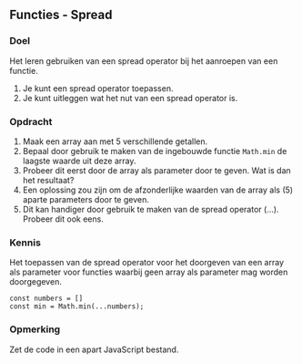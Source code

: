 ## Functies - Spread

### Doel
Het leren gebruiken van een spread operator bij het aanroepen van een functie.
1. Je kunt een spread operator toepassen.
2. Je kunt uitleggen wat het nut van een spread operator is.

### Opdracht
1. Maak een array aan met 5 verschillende getallen.
2. Bepaal door gebruik te maken van de ingebouwde functie `Math.min` de laagste waarde uit deze array.
3. Probeer dit eerst door de array als parameter door te geven. Wat is dan het resultaat?
4. Een oplossing zou zijn om de afzonderlijke waarden van de array als (5) aparte parameters door te geven.
5. Dit kan handiger door gebruik te maken van de spread operator (...). Probeer dit ook eens.

### Kennis
Het toepassen van de spread operator voor het doorgeven van een array als parameter voor functies waarbij geen array als parameter mag worden doorgegeven.
```
const numbers = []
const min = Math.min(...numbers);
```

### Opmerking 
Zet de code in een apart JavaScript bestand.